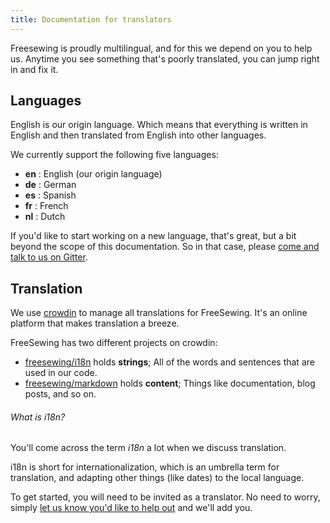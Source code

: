 ```yaml
---
title: Documentation for translators
---
```


Freesewing is proudly multilingual, and for this we depend on you to help us. Anytime you see something that's poorly translated, you can jump right in and fix it.

## Languages

English is our origin language. Which means that everything is written in English and then translated from English into other languages.

We currently support the following five languages:

- **en** : English (our origin language)
- **de** : German
- **es** : Spanish
- **fr** : French
- **nl** : Dutch

If you'd like to start working on a new language, that's great, but a bit beyond the scope of this documentation. So in that case, please [come and talk to us on Gitter](https://gitter.im/freesewing/freesewing).

## Translation

We use [crowdin](https://crowdin.com/) to manage all translations for FreeSewing. It's an online platform that makes translation a breeze.

FreeSewing has two different projects on crowdin:

- [freesewing/i18n](https://crowdin.com/project/freesewing) holds **strings**; All of the words and sentences that are used in our code. 
- [freesewing/markdown](https://crowdin.com/project/freesewing-md) holds **content**; Things like documentation, blog posts, and so on. 

<Note>

###### What is i18n?

You'll come across the term *i18n* a lot when we discuss translation.

i18n is short for internationalization, which is an umbrella term for translation, and adapting other things (like dates) to the local language.

</Note>

To get started, you will need to be invited as a translator. No need to worry, simply [let us know you'd like to help out](https://gitter.im/freesewing/freesewing) and we'll add you.